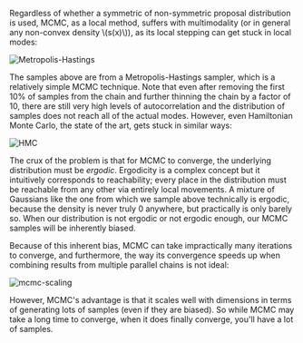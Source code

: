 Regardless of whether a symmetric of non-symmetric proposal distribution is used, MCMC, as a local method,
suffers with multimodality (or in general any non-convex
density \\(s(x)\\)), as its local stepping can get stuck in
local modes:

![Metropolis-Hastings](mh-trace.png)

The samples above are from a Metropolis-Hastings sampler, which is a relatively simple MCMC
technique. Note that even after removing the first 10% of samples from the chain and further thinning the chain by a factor of 10, there are still very high levels of autocorrelation and the distribution of samples does not reach all of the actual modes.   However, even Hamiltonian Monte Carlo, the state of the art, gets stuck
in similar ways:

![HMC](HMC-trace.png)

The crux of the problem is that for MCMC to converge, the underlying
distribution must be _ergodic_. Ergodicity is a complex concept but it
intuitively corresponds to reachability; every place in the distribution must
be reachable from any other via entirely local movements. A mixture of
Gaussians like the one from which we sample above technically is ergodic,
because the density is never truly 0 anywhere, but practically is only barely
so. When our distribution is not ergodic or not ergodic enough, our MCMC
samples will be inherently biased.

Because of this inherent bias, MCMC can take impractically many iterations to
converge, and furthermore, the way its convergence speeds up when combining
results from multiple parallel chains is not ideal:

![mcmc-scaling](mcmc-scaling.png)

However, MCMC's advantage is that it scales well with dimensions in terms of
generating lots of samples (even if they are biased). So while MCMC may take a
long time to converge, when it does finally converge, you'll have a lot of
samples.